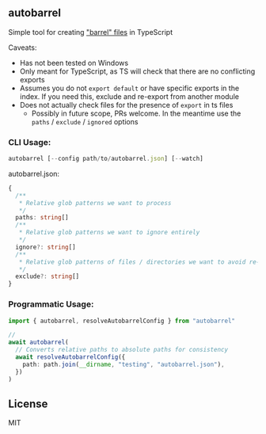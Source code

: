 ## autobarrel

Simple tool for creating ["barrel" files](https://basarat.gitbook.io/typescript/main-1/barrel) in TypeScript

Caveats:

- Has not been tested on Windows
- Only meant for TypeScript, as TS will check that there are no conflicting exports
- Assumes you do not `export default` or have specific exports in the index. If you need this, exclude and re-export from another module
- Does not actually check files for the presence of `export` in ts files
  - Possibly in future scope, PRs welcome. In the meantime use the `paths` / `exclude` / `ignored` options

### CLI Usage:

```ts
autobarrel [--config path/to/autobarrel.json] [--watch]
```

autobarrel.json:

```ts
{
  /**
   * Relative glob patterns we want to process
   */
  paths: string[]
  /**
   * Relative glob patterns we want to ignore entirely
   */
  ignore?: string[]
  /**
   * Relative glob patterns of files / directories we want to avoid re-exporting
   */
  exclude?: string[]
}
```

### Programmatic Usage:

```ts
import { autobarrel, resolveAutobarrelConfig } from "autobarrel"

//
await autobarrel(
  // Converts relative paths to absolute paths for consistency
  await resolveAutobarrelConfig({
    path: path.join(__dirname, "testing", "autobarrel.json"),
  })
)
```

## License

MIT
